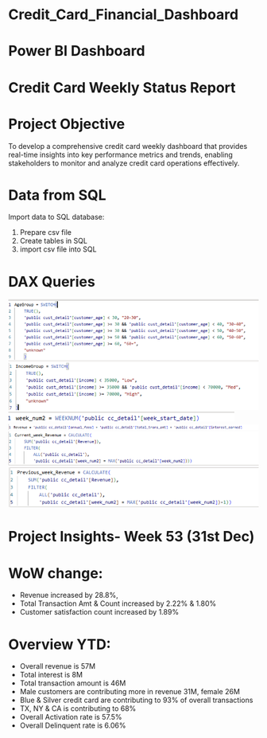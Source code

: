 # Credit_Card_Financial_Dashboard
# Power BI Dashboard

# Credit Card Weekly Status Report
# Project Objective
To develop a comprehensive credit card weekly dashboard that provides real-time insights into key performance metrics and trends, enabling stakeholders to monitor and analyze credit card operations effectively.

# Data from SQL
Import data to SQL database:
1. Prepare csv file 
2. Create tables in SQL 
3. import csv file into SQL

# DAX Queries
![image alt](https://github.com/bikudx742016/Credit_Card_Financial_Dashboard/blob/main/dax1.png?raw=true)
![image alt](https://github.com/bikudx742016/Credit_Card_Financial_Dashboard/blob/main/dax2.png?raw=true)
![image alt](https://github.com/bikudx742016/Credit_Card_Financial_Dashboard/blob/main/dax3.png?raw=true)
![image alt](https://github.com/bikudx742016/Credit_Card_Financial_Dashboard/blob/main/dax4.png?raw=true)
![image alt](https://github.com/bikudx742016/Credit_Card_Financial_Dashboard/blob/main/dax5.png?raw=true)
![image alt](https://github.com/bikudx742016/Credit_Card_Financial_Dashboard/blob/main/dax6.png?raw=true)

# Project Insights- Week 53 (31st Dec)
# WoW change: 
- Revenue increased by 28.8%,
- Total Transaction Amt & Count increased by 2.22% & 1.80% 
- Customer satisfaction count increased by 1.89%
# Overview YTD: 
- Overall revenue is 57M 
- Total interest is 8M 
- Total transaction amount is 46M 
- Male customers are contributing more in revenue 31M, female 26M 
- Blue & Silver credit card are contributing to 93% of overall transactions 
- TX, NY & CA is contributing to 68% 
- Overall Activation rate is 57.5% 
- Overall Delinquent rate is 6.06%



